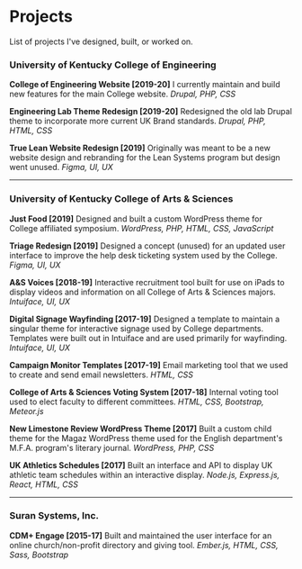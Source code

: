 # Projects
List of projects I've designed, built, or worked on.


### University of Kentucky College of Engineering
**College of Engineering Website [2019-20]**
I currently maintain and build new features for the main College website.
*Drupal, PHP, CSS*

**Engineering Lab Theme Redesign [2019-20]**
Redesigned the old lab Drupal theme to incorporate more current UK Brand standards.
*Drupal, PHP, HTML, CSS*

**True Lean Website Redesign [2019]**
Originally was meant to be a new website design and rebranding for the Lean Systems program but design went unused.
*Figma, UI, UX*

---

### University of Kentucky College of Arts & Sciences

**Just Food [2019]**
Designed and built a custom WordPress theme for College affiliated symposium.
*WordPress, PHP, HTML, CSS, JavaScript*

**Triage Redesign [2019]**
Designed a concept (unused) for an updated user interface to improve the help desk ticketing system used by the College.
*Figma, UI, UX*

**A&S Voices [2018-19]**
Interactive recruitment tool built for use on iPads to display videos and information on all College of Arts & Sciences majors.
*Intuiface, UI, UX*

**Digital Signage Wayfinding [2017-19]**
Designed a template to maintain a singular theme for interactive signage used by College departments. Templates were built out in Intuiface and are used primarily for wayfinding.
*Intuiface, UI, UX*

**Campaign Monitor Templates [2017-19]**
Email marketing tool that we used to create and send email newsletters.
*HTML, CSS*

**College of Arts & Sciences Voting System [2017-18]**
Internal voting tool used to elect faculty to different committees.
*HTML, CSS, Bootstrap, Meteor.js*

**New Limestone Review WordPress Theme [2017]**
Built a custom child theme for the Magaz WordPress theme used for the English department's M.F.A. program's literary journal.
*WordPress, PHP, CSS*

**UK Athletics Schedules [2017]**
Built an interface and API to display UK athletic team schedules within an interactive display.
*Node.js, Express.js, React, HTML, CSS*

---

### Suran Systems, Inc.

**CDM+ Engage [2015-17]**
Built and maintained the user interface for an online church/non-profit directory and giving tool.
*Ember.js, HTML, CSS, Sass, Bootstrap*
